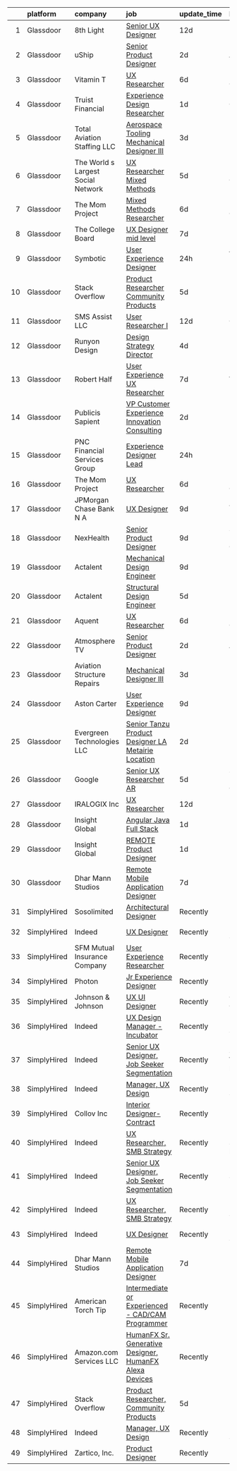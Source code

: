 

|    | platform    | company                            | job                                                                                                                                                                                                                                                                                                                                                                                                                                                                                                                                                                                                                                                                                                                                                                                                                                                                                                                                                                                                                                                                                                                                                                                                                                                                                                                                                   | update_time   | location                  |
|---:|:------------|:-----------------------------------|:------------------------------------------------------------------------------------------------------------------------------------------------------------------------------------------------------------------------------------------------------------------------------------------------------------------------------------------------------------------------------------------------------------------------------------------------------------------------------------------------------------------------------------------------------------------------------------------------------------------------------------------------------------------------------------------------------------------------------------------------------------------------------------------------------------------------------------------------------------------------------------------------------------------------------------------------------------------------------------------------------------------------------------------------------------------------------------------------------------------------------------------------------------------------------------------------------------------------------------------------------------------------------------------------------------------------------------------------------|:--------------|:--------------------------|
|  1 | Glassdoor   | 8th Light                          | [Senior UX Designer](https://www.glassdoor.com/partner/jobListing.htm?pos=112&ao=1136043&s=58&guid=00000182f7d82693b565f8ef520591d7&src=GD_JOB_AD&t=SR&vt=w&cs=1_5750a8bc&cb=1662015514552&jobListingId=1008081947862&jrtk=3-0-1gbrtg9m1jijf801-1gbrtg9mjirmh800-e067101587684881-)                                                                                                                                                                                                                                                                                                                                                                                                                                                                                                                                                                                                                                                                                                                                                                                                                                                                                                                                                                                                                                                                   | 12d           | England, AR               |
|  2 | Glassdoor   | uShip                              | [Senior Product Designer](https://www.glassdoor.com/partner/jobListing.htm?pos=126&ao=1136043&s=58&guid=00000182f7d82693b565f8ef520591d7&src=GD_JOB_AD&t=SR&vt=w&ea=1&cs=1_2f79f49c&cb=1662015514554&jobListingId=1008101936157&jrtk=3-0-1gbrtg9m1jijf801-1gbrtg9mjirmh800-9402fc01b14fa942-)                                                                                                                                                                                                                                                                                                                                                                                                                                                                                                                                                                                                                                                                                                                                                                                                                                                                                                                                                                                                                                                         | 2d            | Austin, TX                |
|  3 | Glassdoor   | Vitamin T                          | [UX Researcher](https://www.glassdoor.com/partner/jobListing.htm?pos=107&ao=1110586&s=58&guid=00000182f7d82693b565f8ef520591d7&src=GD_JOB_AD&t=SR&vt=w&cs=1_d6562b25&cb=1662015514551&jobListingId=1008094005143&cpc=451933188B21919D&jrtk=3-0-1gbrtg9m1jijf801-1gbrtg9mjirmh800-41d9ad3e9516528b--6NYlbfkN0DMrcEu7yrtATojKJA7cEzGQ3FdRGWLh0CZQInL4ECGI6k5tN82kdM0cJmh4vC7Ggg9temFQ244R4RgH7u1LqTSnnvL4tBuggWavBKDFW0qDSxgSPnJVpen7gyVtVtQMGiUlwH-o-mtxCc3paCn73kNC0DjDkzNbQf8fAXdUUdtTkyVfe_dO0F29Z2dCZSKNrVIoHuV1NfwYLXdLjkiK1eK5_jH84EDv8T5CdWU74xjX-H85QIfLstEGDPsvABgTl_ciYyLkPnULGXwQWOTPzp0IdLrPAr_KA2FkmghEUZkXvHlx33q75FyA0t4nFD2mXCEupBJ9AATvJR6cmdYoDDABafCavW5ubqHq90TFhzEAw17zGBLL9xVMWQlnK-xYowqX1SnwefJwYUcIX8WxbV8m6KEFSlDxP_zpqbS8VEQLLn5O2G_vvK1aJFrsjJDdmptjGicfxhA3T04JAv0bqcaaz6l5ncWWik%3D)                                                                                                                                                                                                                                                                                                                                                                                                                                                                                                                                     | 6d            | Menlo Park, CA            |
|  4 | Glassdoor   | Truist Financial                   | [Experience Design Researcher](https://www.glassdoor.com/partner/jobListing.htm?pos=122&ao=1136043&s=58&guid=00000182f7d82693b565f8ef520591d7&src=GD_JOB_AD&t=SR&vt=w&cs=1_c0d1434f&cb=1662015514554&jobListingId=1008103237216&jrtk=3-0-1gbrtg9m1jijf801-1gbrtg9mjirmh800-a0899f8ccefd4028-)                                                                                                                                                                                                                                                                                                                                                                                                                                                                                                                                                                                                                                                                                                                                                                                                                                                                                                                                                                                                                                                         | 1d            | Orlando, FL               |
|  5 | Glassdoor   | Total Aviation Staffing  LLC       | [Aerospace Tooling Mechanical Designer III](https://www.glassdoor.com/partner/jobListing.htm?pos=115&ao=1136043&s=58&guid=00000182f7d82693b565f8ef520591d7&src=GD_JOB_AD&t=SR&vt=w&ea=1&cs=1_f3c939d1&cb=1662015514553&jobListingId=1008099806394&jrtk=3-0-1gbrtg9m1jijf801-1gbrtg9mjirmh800-34447b325c85e8e3-)                                                                                                                                                                                                                                                                                                                                                                                                                                                                                                                                                                                                                                                                                                                                                                                                                                                                                                                                                                                                                                       | 3d            | Macomb, MI                |
|  6 | Glassdoor   | The World s Largest Social Network | [UX Researcher  Mixed Methods ](https://www.glassdoor.com/partner/jobListing.htm?pos=103&ao=1110586&s=58&guid=00000182f7d82693b565f8ef520591d7&src=GD_JOB_AD&t=SR&vt=w&ea=1&cs=1_2aafd4d3&cb=1662015514551&jobListingId=1008096980689&cpc=F4EED0218A761C36&jrtk=3-0-1gbrtg9m1jijf801-1gbrtg9mjirmh800-35799963d9046fc4--6NYlbfkN0DSgjPPcnEdvoK3uuxfISLALE6pB1FR7YSHOr_tSg5_QGIhoz_2VqUepdcKLBLI_zRE0eu3KcAFBf_h5YlCXzqzrShHOJh1EHt5hZ4pWymPE0gfdWnb7UTUhs5rjYR-PcswrTeMzyLW3VNbxA-Gnykct-6BoQRQTmsz9dAWAXg7fFa9ceYhn7MkaR2uBoWgEm8lx2sDXH_CnyIWL1BWtmo4jCERTAuJQLrKf7mUpWDfwyX2SLbv103_Ceqt0oAsDm3fzFEccgMw7ccJgKciXQbzgMlnpp4nIqY98ssclMuZxeokJqGs5purF9ku7-V-9daA8WQNSKNlKUGe6xuxSRsEFrzrAM3mSPF7xbiK0NC_y4JxOFzOMCaM-ALCvFpr-lP37aUXkSHUVw8Q25Pa_Ra_xIgbZBl2tL-WAxGM__3K7rz2-tKS-3lZwMoI3L6xxdidk0l_M7LLLpVdBMoMg6QLPp5A28OCgWU9VJU2PGO3SMjHAIfVYydoU9U_yUKpZhSLpbFC_ubD5n3xKHvKbiCS-kc_NYxC1m97vwNsMe3glf1QznNlFhSHxkxZSUexnjHUdb_Sl_oCzEkGhaCKmYtX)                                                                                                                                                                                                                                                                                                                                                                                              | 5d            | Menlo Park, CA            |
|  7 | Glassdoor   | The Mom Project                    | [Mixed Methods Researcher](https://www.glassdoor.com/partner/jobListing.htm?pos=101&ao=1110586&s=58&guid=00000182f7d82693b565f8ef520591d7&src=GD_JOB_AD&t=SR&vt=w&cs=1_407e6337&cb=1662015514550&jobListingId=1008094382917&cpc=47CFDC01B3F81FAC&jrtk=3-0-1gbrtg9m1jijf801-1gbrtg9mjirmh800-8c903439d4ff906b--6NYlbfkN0BDp_epf89aHDQhKpPegNJQ_ldQpEFZQsM9OcONMGxWx6pU56EKHF58QjVdAUvn2gXRtfyd_1WHfRqH7uSYUoli7EfV8YcLh__QN_kzLfROH08YDIKIwMuniaRo_ENTOGdY07fs4-FSf0PJeGrLNJ_EMdkIDNONtKuommK3wVKiT6oxe4yuKOfO15ChvxKwZpG23YkkR1HweIsROUfRvc2Jz6RxYdbRseBNb2-T3ChSLr-zOsauHY9de9xFBVl-bDO_Ru9qGAC4vha60urP0uKkULg5GvuiTOYXQpGf5QeprxiNzFsnqUWE96gQYqibEX0qB6F22ELQPraYzitYXYs7m3kP8QLDSpDf1QfFN0NjgSrqKk1S7ZxO3Qsi3uW-tIPMUubPMAoIhTCYVnuw3hl5OaX-gv_U5av-jZkyZ5EMPmSUQGXb5Js-bstTC0Glyvbf3KZ5HxNFp5F43JyEjrGZ5UXv7T4l-WdWSPuJQ9jv_B7JbASaRfAM7hHjGjYyu7fTRSTpChF0OBMBHMN-bCy8oR9iqrhlWgyb5gE4s83fsjuATUr10pSkdnhmw63VW3E%3D)                                                                                                                                                                                                                                                                                                                                                                                                                          | 6d            | Menlo Park, CA            |
|  8 | Glassdoor   | The College Board                  | [UX Designer   mid level](https://www.glassdoor.com/partner/jobListing.htm?pos=113&ao=1136043&s=58&guid=00000182f7d82693b565f8ef520591d7&src=GD_JOB_AD&t=SR&vt=w&cs=1_68991341&cb=1662015514552&jobListingId=1008092282363&jrtk=3-0-1gbrtg9m1jijf801-1gbrtg9mjirmh800-086a4eae3be896a2-)                                                                                                                                                                                                                                                                                                                                                                                                                                                                                                                                                                                                                                                                                                                                                                                                                                                                                                                                                                                                                                                              | 7d            | Remote                    |
|  9 | Glassdoor   | Symbotic                           | [User Experience Designer](https://www.glassdoor.com/partner/jobListing.htm?pos=116&ao=1136043&s=58&guid=00000182f7d82693b565f8ef520591d7&src=GD_JOB_AD&t=SR&vt=w&cs=1_a21ad050&cb=1662015514553&jobListingId=1008107930588&jrtk=3-0-1gbrtg9m1jijf801-1gbrtg9mjirmh800-0994a65b45e04c28-)                                                                                                                                                                                                                                                                                                                                                                                                                                                                                                                                                                                                                                                                                                                                                                                                                                                                                                                                                                                                                                                             | 24h           | Wilmington, MA            |
| 10 | Glassdoor   | Stack Overflow                     | [Product Researcher  Community Products](https://www.glassdoor.com/partner/jobListing.htm?pos=124&ao=1136043&s=58&guid=00000182f7d82693b565f8ef520591d7&src=GD_JOB_AD&t=SR&vt=w&ea=1&cs=1_9e18567b&cb=1662015514554&jobListingId=1008097196038&jrtk=3-0-1gbrtg9m1jijf801-1gbrtg9mjirmh800-6a8be1e13104ec87-)                                                                                                                                                                                                                                                                                                                                                                                                                                                                                                                                                                                                                                                                                                                                                                                                                                                                                                                                                                                                                                          | 5d            | New York, NY              |
| 11 | Glassdoor   | SMS Assist  LLC                    | [User Researcher I](https://www.glassdoor.com/partner/jobListing.htm?pos=128&ao=1136043&s=58&guid=00000182f7d82693b565f8ef520591d7&src=GD_JOB_AD&t=SR&vt=w&cs=1_bc724c57&cb=1662015514554&jobListingId=1008081450906&jrtk=3-0-1gbrtg9m1jijf801-1gbrtg9mjirmh800-6d263a5921dfdb0d-)                                                                                                                                                                                                                                                                                                                                                                                                                                                                                                                                                                                                                                                                                                                                                                                                                                                                                                                                                                                                                                                                    | 12d           | Chicago, IL               |
| 12 | Glassdoor   | Runyon Design                      | [Design Strategy Director](https://www.glassdoor.com/partner/jobListing.htm?pos=117&ao=1136043&s=58&guid=00000182f7d82693b565f8ef520591d7&src=GD_JOB_AD&t=SR&vt=w&cs=1_27427393&cb=1662015514553&jobListingId=1008098203317&jrtk=3-0-1gbrtg9m1jijf801-1gbrtg9mjirmh800-97290d91c8fcfaa1-)                                                                                                                                                                                                                                                                                                                                                                                                                                                                                                                                                                                                                                                                                                                                                                                                                                                                                                                                                                                                                                                             | 4d            | Brooklyn, NY              |
| 13 | Glassdoor   | Robert Half                        | [User Experience  UX  Researcher](https://www.glassdoor.com/partner/jobListing.htm?pos=111&ao=1110586&s=58&guid=00000182f7d82693b565f8ef520591d7&src=GD_JOB_AD&t=SR&vt=w&ea=1&cs=1_c44905b2&cb=1662015514552&jobListingId=1008091743110&cpc=9908D8D4413DBB8A&jrtk=3-0-1gbrtg9m1jijf801-1gbrtg9mjirmh800-c5292fd203da2651--6NYlbfkN0CpzDdaQkua3np5pkmj49lKioZwmwxQ-yx5plwbYmV_M5JFnt4wdhB53gBzkkA6HU0Ps0vGBy7UY37xGDyPokCn0jmS0YR3XI-8R4zPgGHURz85BK8oz20U2gx8bLdUwTlU0H_1ASxWBVq107J8CJlXJgXceMBI_iPRuoxkr5Xd-bWoJ-FmBfUJCweIfBxARNF3ky-DSdfqOai-Q2-tkpxIMEk1lt3e_1ftG2cdCilkyK341ucFKM1mPHCjKLKETpnseviB0qkyKgkfMbYfmmGMurGfO5UPUMMbF0xCzEHKaW4IPGo6TzEKaMOemxHILgHol_juhumxedBh1rCD1cVt0p5dXGQzTJw2jfMDLHD_kAOKe0GZ8CCI0UQCJIUhoHzJcEquiU4dR-zn26shxkeqbgzPcdcQCXZGeZBFFERqbXs9PwLKAX2H7IOdTdE2FriMThGM0AQ1_H_JJKNj6TFy0ZdZxky_mTIYpgYUR7AYaKReBbxej-YsF1DZPcAsQvL0P3N0Lo22kpED8qAZ3VivpjxTIfP0SVesF0Dtw7XU6Cc87dJ5Xt0r)                                                                                                                                                                                                                                                                                                                                                                                                                            | 7d            | Wayne, NJ                 |
| 14 | Glassdoor   | Publicis Sapient                   | [VP Customer Experience   Innovation Consulting](https://www.glassdoor.com/partner/jobListing.htm?pos=120&ao=1136043&s=58&guid=00000182f7d82693b565f8ef520591d7&src=GD_JOB_AD&t=SR&vt=w&cs=1_f62e0429&cb=1662015514553&jobListingId=1008102701630&jrtk=3-0-1gbrtg9m1jijf801-1gbrtg9mjirmh800-53fdf9a8623ce9ca-)                                                                                                                                                                                                                                                                                                                                                                                                                                                                                                                                                                                                                                                                                                                                                                                                                                                                                                                                                                                                                                       | 2d            | Boston, MA                |
| 15 | Glassdoor   | PNC Financial Services Group       | [Experience Designer Lead](https://www.glassdoor.com/partner/jobListing.htm?pos=118&ao=1136043&s=58&guid=00000182f7d82693b565f8ef520591d7&src=GD_JOB_AD&t=SR&vt=w&cs=1_adc29faf&cb=1662015514553&jobListingId=1008107858390&jrtk=3-0-1gbrtg9m1jijf801-1gbrtg9mjirmh800-bbaabd74f55818d0-)                                                                                                                                                                                                                                                                                                                                                                                                                                                                                                                                                                                                                                                                                                                                                                                                                                                                                                                                                                                                                                                             | 24h           | Pittsburgh, PA            |
| 16 | Glassdoor   | The Mom Project                    | [UX Researcher](https://www.glassdoor.com/partner/jobListing.htm?pos=102&ao=1110586&s=58&guid=00000182f7d82693b565f8ef520591d7&src=GD_JOB_AD&t=SR&vt=w&cs=1_03e237bc&cb=1662015514550&jobListingId=1008094382915&cpc=A65DF3A704A48F9B&jrtk=3-0-1gbrtg9m1jijf801-1gbrtg9mjirmh800-bd3f134bc8d19219--6NYlbfkN0BDp_epf89aHDQhKpPegNJQ_ldQpEFZQsM9OcONMGxWx6pU56EKHF58QjVdAUvn2gXRtfyd_1WHfS740PurOM6Hx029Xn7VZZUDEG84zVaQob4FsQimi6mSk5RPERqfD6Ie5MIgYQodhByEv93feRT9rPRYHFogKK_NOmgx2C_5wdp4y3ItsKpZSBqsHER4OZpgyoNOfnRxGi1ntdYhF39b_bG8qLPDbyP629-1vLY3-uiOWzeJQpDO9CNlRiSaqg_VKKxT_XrvwBAejHxJx4XqZXSTa2Z_sDBHs-W8FFci6ofZH5dHhM-0PnkXMOaAgVIdSOW2ioJmHpj-X5Cy1_kn_dE0H9FvXFKePRPC8Vd3M8eL1fHioToPXB8p5TAow4yqnB1XSdl2JVg8l8HKe453RoppEMVVjY5B48-q36xOWyb_STRA6YKtCVpTipQrpa-CHdsdbqH_5YbwWho6IU3E2mPTdBuQBbMCaaCMJvtPhDqz_Bru5K8lW3vPrp8xsz8qjea08EXJQ72-P187PtK46R1J-PfXwzzvQg0mmb9P8HNS10jhsAqY1ooNKgVVRnE%3D)                                                                                                                                                                                                                                                                                                                                                                                                                                     | 6d            | Menlo Park, CA            |
| 17 | Glassdoor   | JPMorgan Chase Bank  N A           | [UX Designer](https://www.glassdoor.com/partner/jobListing.htm?pos=119&ao=1136043&s=58&guid=00000182f7d82693b565f8ef520591d7&src=GD_JOB_AD&t=SR&vt=w&cs=1_9a0ac124&cb=1662015514553&jobListingId=1008087365752&jrtk=3-0-1gbrtg9m1jijf801-1gbrtg9mjirmh800-50b7487379b535df-)                                                                                                                                                                                                                                                                                                                                                                                                                                                                                                                                                                                                                                                                                                                                                                                                                                                                                                                                                                                                                                                                          | 9d            | Jersey City, NJ           |
| 18 | Glassdoor   | NexHealth                          | [Senior Product Designer](https://www.glassdoor.com/partner/jobListing.htm?pos=129&ao=1136043&s=58&guid=00000182f7d82693b565f8ef520591d7&src=GD_JOB_AD&t=SR&vt=w&ea=1&cs=1_b969bfbf&cb=1662015514554&jobListingId=1008086413850&jrtk=3-0-1gbrtg9m1jijf801-1gbrtg9mjirmh800-ce3cd76eaeea84f2-)                                                                                                                                                                                                                                                                                                                                                                                                                                                                                                                                                                                                                                                                                                                                                                                                                                                                                                                                                                                                                                                         | 9d            | San Francisco, CA         |
| 19 | Glassdoor   | Actalent                           | [Mechanical Design Engineer](https://www.glassdoor.com/partner/jobListing.htm?pos=109&ao=1110586&s=58&guid=00000182f7d82693b565f8ef520591d7&src=GD_JOB_AD&t=SR&vt=w&ea=1&cs=1_7249c875&cb=1662015514552&jobListingId=1008086332796&cpc=8795CF9063CD573D&jrtk=3-0-1gbrtg9m1jijf801-1gbrtg9mjirmh800-017229d998c9fcc8--6NYlbfkN0ChYVx_I3yfZ_JDY3EFoivtqvi_stwnZ_kRt8Dowt_l_d1ydueao4NE-oUleRJ4yhhR5OFf30khk7M_kireVAqUoPiw6o9HGl9MbcV8-REeytcG47fTYYRYJxkhbUNwbo74nZHyU4pG3JSre0amgNy1FsEE9jSVf3_tm5p8FOPXCvSc_ASmoE74MXOmu6G3MY7fAelDHyzzDbdaRLfm1_8yWLpQoM0KgbtpgrsQ8a-7Wy4aUN5zhZb19dE5cJuA_Fd_kVYT3LZjK1ICNMfC2fvh0vHDZ2pWJciUwiS3h2PeXCf1urnQFBKp9jNqCIrWX8-qYwZaLUg_aDDdFCpHNnTivQt2tkRdt9MfOKnL3CsKf5wF4bTQrVspAYxndVIWo9d5t3-j4N8ASgwSyy3I_q68h0jeJkny9Ky8eGJqHsTXvce9qlDKwS00lgCo8OqqyR0WYWVmc4d3-zJ2sEEzwWgUWQg6AAoGgC33FxaxVIZnqZnwXvTTvpNksksyCSItQ06n_PUTA62FRJ6gvUkRmeArKSacJCrNbfjQGOVVvr29KUZirrNbCqMUGjwIUmxFuLvDmPN46xgs7IfkzZYUKjY_0UKwMeoHi1IVS1RO6bbAIxnGYodX3MQeunCXyK9jO3yxIbUFAIK8piLPIhRBmwt7-8TK6ncjEXeS4PwZEkv_PALXWBAElatW9sVnqf7zoVpMqS9y1f25Qi9uu-zT4nJpcmKAEvjTi-QLtIctZkn9bTBf0yz5XLeekRZg1asjWmie7alcAA6Tx1Zwub-AiKyP8esTm3cuytad1QEWSELF36fvIP-dGKcb03iDxG2Ow09zbZESZbCy3WokdLst9qnd1xp_mQmQE_DQhkZtnAR9qTOzQSyrqBbIniynUCtakwgmySmiH1G8-Ydq5ArjCmC4HmWKv4YyVmdIPlFwwn6OWTThobytHzL-hQSSj87DdSyh2RiuRViqosfeO2OxozRE) | 9d            | Ridley Park, PA           |
| 20 | Glassdoor   | Actalent                           | [Structural Design Engineer](https://www.glassdoor.com/partner/jobListing.htm?pos=108&ao=1110586&s=58&guid=00000182f7d82693b565f8ef520591d7&src=GD_JOB_AD&t=SR&vt=w&ea=1&cs=1_c9271b8f&cb=1662015514552&jobListingId=1008097893420&cpc=451933188B21919D&jrtk=3-0-1gbrtg9m1jijf801-1gbrtg9mjirmh800-9c2d748765d76736--6NYlbfkN0ChYVx_I3yfZ_JDY3EFoivtqvi_stwnZ_kRt8Dowt_l_d1ydueao4NE-oUleRJ4yhg8o0u738vB5RZZE160cZlgEiKKV6OHZYicYQxxNMt4CPH_2bCJFUapOFjDzzS4ZUrZQxVNAtKPI2Q7MIS2JjoKoaJh7OUzAAhTuzJvS23PcWIFehpKcoVtsVqNTf9drXLiU5DnoaPa_A5ST30i4EKuM9LbEcJPy71YWEY3m61M9dimCJdyJ_obIeeUeWV-NM2pC5u6O51GBN2BPj3U6QkhXOKcoUENnhO5ntg0V03cUDyDibd4k3KH-Px93BgB_IxN6wC5eqbCwb4Q-EI4w5FfB6jPl_UR4ng3PWZi3dXftmJB5RzHkB1g_K1qt_1FsYpVL4C8Eq_MfdIyfubdx47Ps-zPm-6H4AGU3FX-vUn4LUMWXc4OEmqJ2VS6ayk5Xsvvc0z31aUYUXPhJQsbKjH19To0shBKAaLWaLGu7Kk98CpFfl5i9EG96kR-9kKnZv8WuFUdtu16fYh8VecMUCtjNEXA930rSxryiw8n-y29UGCvFQEYrF89d1UAILkf9gPiZT6n4XaWPYe4iSflDF2ycymMInPtBYbYl2qyY66QRIP5c6zco5mKDfZgNScP9gKAetFN-iJoAgvn0hx3bB2gyOPQX1NZ1MpnPU0jRid-gQdbvICqLiWIfh-UHHcKNTi3Nn3VEuzSLVsd5b3qjXwg38enac27bFGh4CedOcCZEjjKx9bjmU3SlsfRvbbFtJzk2SwLUtq03JQvxG00xnXeSF7_FU9NsyjM3Kroi-DSmSfswmqZzN0-nZiYTP0T5nyq9OgyY4FI7f7IxNN6CGYjCPbAf7812nGjkn_bq6g-QnaWjE3tLBZftW5a-RWOX4xd7iZ6assIyYgMFveboeWLNY3Bf3_ozN2-gFWK04MNWaM7yrKj5-rPIyMvGR6vHbeOq5r7abp95aEMGasP-FLn) | 5d            | Ridley Park, PA           |
| 21 | Glassdoor   | Aquent                             | [UX Researcher](https://www.glassdoor.com/partner/jobListing.htm?pos=104&ao=1110586&s=58&guid=00000182f7d82693b565f8ef520591d7&src=GD_JOB_AD&t=SR&vt=w&cs=1_d313a789&cb=1662015514551&jobListingId=1008094068121&cpc=451933188B21919D&jrtk=3-0-1gbrtg9m1jijf801-1gbrtg9mjirmh800-99edb61b41aee604--6NYlbfkN0DMrcEu7yrtATojKJA7cEzGQ3FdRGWLh0CZQInL4ECGI9gD0Wolx9R2v-Aex0-GK073JfeDa6HIKTE7_wlPVOTQI7EgKAEN1KjxTrheletNfAugbl_Jx99Ysu2lsmOBFJLYVrZAT7wSHe4eQ5zK1Ve8XCMYYkxNdRd7MRSmRJWg0Rm72w20rMzfTI3yx18SeNXMGJhGEYndvdsDsWIAKSVBam6sm6EA6Bmre8-lU3OrnKxfqBafIw4ED5OiOLNhgHEo5WSYXCw_5XP4oFLgzGuG4c8_gLjjUjCTo7ZGLN5aO2kSdLRvWN2VOURkgnOzWDKSySNHUNGswGFmvQBsK20ym1QwT8sq_Yjb0g7zZ0rp3ljJ9gkjQ6aYl-qo18HpJ97Kq1YhXvSghk7XMiwIVseHiVB3Ftzeyn_ZRi3dkEQt6NKwnjDgH1iKn1vVx6KOZ8o%3D)                                                                                                                                                                                                                                                                                                                                                                                                                                                                                                                                                                     | 6d            | Menlo Park, CA            |
| 22 | Glassdoor   | Atmosphere TV                      | [Senior Product Designer](https://www.glassdoor.com/partner/jobListing.htm?pos=125&ao=1136043&s=58&guid=00000182f7d82693b565f8ef520591d7&src=GD_JOB_AD&t=SR&vt=w&ea=1&cs=1_bb2eb5c4&cb=1662015514554&jobListingId=1008101229100&jrtk=3-0-1gbrtg9m1jijf801-1gbrtg9mjirmh800-a10285230534de19-)                                                                                                                                                                                                                                                                                                                                                                                                                                                                                                                                                                                                                                                                                                                                                                                                                                                                                                                                                                                                                                                         | 2d            | Austin, TX                |
| 23 | Glassdoor   | Aviation Structure Repairs         | [Mechanical Designer III](https://www.glassdoor.com/partner/jobListing.htm?pos=114&ao=1136043&s=58&guid=00000182f7d82693b565f8ef520591d7&src=GD_JOB_AD&t=SR&vt=w&ea=1&cs=1_e2340096&cb=1662015514552&jobListingId=1008100186478&jrtk=3-0-1gbrtg9m1jijf801-1gbrtg9mjirmh800-19fa27eecfd78bea-)                                                                                                                                                                                                                                                                                                                                                                                                                                                                                                                                                                                                                                                                                                                                                                                                                                                                                                                                                                                                                                                         | 3d            | Macomb, MI                |
| 24 | Glassdoor   | Aston Carter                       | [User Experience Designer](https://www.glassdoor.com/partner/jobListing.htm?pos=105&ao=1110586&s=58&guid=00000182f7d82693b565f8ef520591d7&src=GD_JOB_AD&t=SR&vt=w&ea=1&cs=1_962b2fec&cb=1662015514551&jobListingId=1008086333558&cpc=AC285F3A3ECA6BB0&jrtk=3-0-1gbrtg9m1jijf801-1gbrtg9mjirmh800-96e031f29daad7e6--6NYlbfkN0ChYVx_I3yfZ_JDY3EFoivtqvi_stwnZ_kRt8Dowt_l_d1ydueao4NEv8X4QANiVn8qjFw-wkkj1OEDXrlAN5wUWPWaZCRQAvWHptzUdgqTLONJMrky3XVvSHzY-sHpvkm3rpb-KMmV7M8gwxso0cwAK8ZjC-7ZHVgIRn946ZPOQMAAm0ZpTPhLVuo1CNuF8rVNSe2DjpnQ8qliEKCIrWhQW1_rr8qLDkMnuPeaTA5GlskD3ye-W-oLSXVnm9HfYBQ2ZhJ9s5POXcFoP8LwChWDYJC5wL2JoHvp7ejYAZGvPtyq_N4epVBZDW4HgdiBmlxkJKqOHl21FPEINdF9m6f5_5R-ZwgsEd992EXGfI5gxtclsSg3HmMNIXSvbu7hzb5Fh6QHfIRccbIeCpXY9dQm_05fnEEe1-BTx7VLVo1s-97bTZeCuYCRbReu8lvQhBT-CrZ1T44qbiPVSYhiGgCCAckOWHqEn9wr3G1nbQ3E7b2PrwD0P5wa85IkVM3UxJukqo6fB3qdmYR95iWf4oLDIhGSUOFwgNJpmCRLRVEqZuz9b3iuEsQcq2mqNDAqPNiHB9fkhnOYZUZ9TyKz4ioDNRF_TJbYNYOWi1h_dvsafDMnl6xBBrkBoHag3RjJOcLOSGT1mmzUp5w34nN13rFM1jlOZTNf2xIybAoEy1sKCv5F7-Xo5DVnuEZzzANQs6Z79W-D0VfgZN_ESLANB_Hr5AspwWh7BQzPcixr5BBWAtyh_eVUgmMNcaRxGWGMOwnviGn4F9DAag8qvoBWjg5hPg1dBG57SBp6e-qIbWXAq9yGKD2NSxqNQwGs_sMVbfLcZTnkntp1-qHqSUJINm3BvDx-hygM-LrELxRBcye_uTGhrAttq2I8M6J6cISWgvV8RTSmwG9oqnbVyXKRMkWd75PqDEGYDyCyA37aQZYSe4MkSh3aikLsEaNFj_xL08E%3D)                     | 9d            | New York, NY              |
| 25 | Glassdoor   | Evergreen Technologies  LLC        | [Senior Tanzu Product Designer  LA   Metairie Location](https://www.glassdoor.com/partner/jobListing.htm?pos=121&ao=1136043&s=58&guid=00000182f7d82693b565f8ef520591d7&src=GD_JOB_AD&t=SR&vt=w&ea=1&cs=1_8629fb40&cb=1662015514553&jobListingId=1008101658239&jrtk=3-0-1gbrtg9m1jijf801-1gbrtg9mjirmh800-c6640368b92f29d4-)                                                                                                                                                                                                                                                                                                                                                                                                                                                                                                                                                                                                                                                                                                                                                                                                                                                                                                                                                                                                                           | 2d            | Metairie, LA              |
| 26 | Glassdoor   | Google                             | [Senior UX Researcher  AR](https://www.glassdoor.com/partner/jobListing.htm?pos=123&ao=1136043&s=58&guid=00000182f7d82693b565f8ef520591d7&src=GD_JOB_AD&t=SR&vt=w&cs=1_a20e2c73&cb=1662015514554&jobListingId=1008097362520&jrtk=3-0-1gbrtg9m1jijf801-1gbrtg9mjirmh800-f38cf83ed715b87c-)                                                                                                                                                                                                                                                                                                                                                                                                                                                                                                                                                                                                                                                                                                                                                                                                                                                                                                                                                                                                                                                             | 5d            | San Francisco, CA         |
| 27 | Glassdoor   | IRALOGIX Inc                       | [UX Researcher](https://www.glassdoor.com/partner/jobListing.htm?pos=127&ao=1136043&s=58&guid=00000182f7d82693b565f8ef520591d7&src=GD_JOB_AD&t=SR&vt=w&ea=1&cs=1_a627145e&cb=1662015514554&jobListingId=1008081625110&jrtk=3-0-1gbrtg9m1jijf801-1gbrtg9mjirmh800-97e40f6d2e981e63-)                                                                                                                                                                                                                                                                                                                                                                                                                                                                                                                                                                                                                                                                                                                                                                                                                                                                                                                                                                                                                                                                   | 12d           | Nevada                    |
| 28 | Glassdoor   | Insight Global                     | [Angular   Java Full Stack](https://www.glassdoor.com/partner/jobListing.htm?pos=110&ao=1110586&s=58&guid=00000182f7d82693b565f8ef520591d7&src=GD_JOB_AD&t=SR&vt=w&cs=1_edc56b74&cb=1662015514552&jobListingId=1008103535159&cpc=334ABAF5D42DC775&jrtk=3-0-1gbrtg9m1jijf801-1gbrtg9mjirmh800-46a3bf638aeba881--6NYlbfkN0BKkHZu3wF05EeDimN_p6sYpKCMArvwa95YdH7UpkaBCqc7l59ErwqcmBgkDtjqpj7Q-gYC8C2HXGi7x1E_UWd1fHtBzW_HsiQokbHH9idwgQhHSvPq4ykjYvwtrDaVXZmU0MQaf3IaQIr59RS5O9zuDYlXr0uk_-6hN9soXxorDD9Ls9BWAjvRUvSApFP30ZW0ig7WYv9IGTTFUw-6Gtf6X7GQvvxeBe4MkYdPeFTWYDXUA-CUWelchgopl0u4-hkni3TYf5oTFAO86jnrpPVbDP-ofhdGMpKMd49YSiAn3ICR-NfCLVGTyr8p-3e25o8wdeyS1YFGy6GoahoBRXGS2QMd9hTGK8qm6S83kFS49ocwBAkATaEjbz1OdKN4t9ItMBbUWbj5471HUlm1G1jOm9z_E7D-pm8t8fiKT8cKL4rdRD_66ek2XUvlvhL217K9T4VwUQO2HWfmiVcrxk9piqs65IJx2uZGnggnVABN7hIy5mXWH6xj)                                                                                                                                                                                                                                                                                                                                                                                                                                                                                                       | 1d            | Dearborn, MI              |
| 29 | Glassdoor   | Insight Global                     | [REMOTE   Product Designer](https://www.glassdoor.com/partner/jobListing.htm?pos=106&ao=1110586&s=58&guid=00000182f7d82693b565f8ef520591d7&src=GD_JOB_AD&t=SR&vt=w&cs=1_a3501699&cb=1662015514551&jobListingId=1008103397130&cpc=451933188B21919D&jrtk=3-0-1gbrtg9m1jijf801-1gbrtg9mjirmh800-8f60cc771d92ca93--6NYlbfkN0BKkHZu3wF05EeDimN_p6sYpKCMArvwa95YdH7UpkaBCqc7l59ErwqcmBgkDtjqpj5jNwnCVUava5LmrHXDuaUv7iaAu9vpl9KjnYC-95bHai4TvFVBzohoccRSf5q6_8UKV--TGUWBbJEoRgBJU-cY6i86KFu2wQyvt37LHQ-WBgZ5QyY-jPOVE046ZKntlsmXYUyltAqWuQfzl3Q77L0QoVJKGWfa4s8cMdDx0Q5MPL65EVlheQ1T88vB9QY7qKbiM0aUwhaVhE7kyABkiPKxMGHdVw200vCKXTEj2MslFldCsrWsqPj6CTHygnn5Z-TbRRd36Xox2N01VttMxtftp6xhg4pu1sNCE2mYxrHIT1pilNs4E3FFbZw6szGTCXy3F3gVUMP9XNgya-2McD9NxOLSeCsZCe22JwKD-MbcfI6n43bc2Sc3OStZGZXMC07mvY0IzxgC2o5WThG8A7mMXqRYyp7l7PV7wXigxrWwpQ%3D%3D)                                                                                                                                                                                                                                                                                                                                                                                                                                                                                                           | 1d            | Dearborn, MI              |
| 30 | Glassdoor   | Dhar Mann Studios                  | [Remote Mobile Application Designer](https://www.glassdoor.com/partner/jobListing.htm?pos=130&ao=1136043&s=58&guid=00000182f7d82693b565f8ef520591d7&src=GD_JOB_AD&t=SR&vt=w&ea=1&cs=1_ca38e53b&cb=1662015514554&jobListingId=1008090242917&jrtk=3-0-1gbrtg9m1jijf801-1gbrtg9mjirmh800-08bc5fa4cfca7635-)                                                                                                                                                                                                                                                                                                                                                                                                                                                                                                                                                                                                                                                                                                                                                                                                                                                                                                                                                                                                                                              | 7d            | Burbank, CA               |
| 31 | SimplyHired | Sosolimited                        | [Architectural Designer](https://www.simplyhired.com/job/1wnZZjS_T2B-Khb33FLg8m5W26VpFJO-O7M0joPbDLzOi2-l3WqCTg?q=generative+designer)                                                                                                                                                                                                                                                                                                                                                                                                                                                                                                                                                                                                                                                                                                                                                                                                                                                                                                                                                                                                                                                                                                                                                                                                                | Recently      | Boston, MA                |
| 32 | SimplyHired | Indeed                             | [UX Designer](https://www.simplyhired.com/job/URziMhrNTaKa1PLKfIfrhF-GuRmaj4gn2FhVHZfhBU3tWsV0R0J4dw?q=generative+designer)                                                                                                                                                                                                                                                                                                                                                                                                                                                                                                                                                                                                                                                                                                                                                                                                                                                                                                                                                                                                                                                                                                                                                                                                                           | Recently      | United States             |
| 33 | SimplyHired | SFM Mutual Insurance Company       | [User Experience Researcher](https://www.simplyhired.com/job/q7YkSDr49eIMyGsjnEsWzQDcdRzh4LJi6vHhnUzHogohwIPFoCfm4w?q=generative+designer)                                                                                                                                                                                                                                                                                                                                                                                                                                                                                                                                                                                                                                                                                                                                                                                                                                                                                                                                                                                                                                                                                                                                                                                                            | Recently      | Bloomington, MN           |
| 34 | SimplyHired | Photon                             | [Jr Experience Designer](https://www.simplyhired.com/job/SdzAOEZoU-bi9Aw0NC50mr1-ESRDMqjcRPLJr9nLyVQZDJJ27f_LFw?q=generative+designer)                                                                                                                                                                                                                                                                                                                                                                                                                                                                                                                                                                                                                                                                                                                                                                                                                                                                                                                                                                                                                                                                                                                                                                                                                | Recently      | Dallas, TX                |
| 35 | SimplyHired | Johnson & Johnson                  | [UX UI Designer](https://www.simplyhired.com/job/QSZJffOFdJ--mjMYAsTSb-hGdYY7MoOdum3yHwcNljEUMAJWgSmGIw?q=generative+designer)                                                                                                                                                                                                                                                                                                                                                                                                                                                                                                                                                                                                                                                                                                                                                                                                                                                                                                                                                                                                                                                                                                                                                                                                                        | Recently      | Cincinnati, OH            |
| 36 | SimplyHired | Indeed                             | [UX Design Manager - Incubator](https://www.simplyhired.com/job/P2Qah3KvihmY9oU0JZ6WySv4uubZCo-4_kG0Bvf_fuSu6ca78-sPKg?q=generative+designer)                                                                                                                                                                                                                                                                                                                                                                                                                                                                                                                                                                                                                                                                                                                                                                                                                                                                                                                                                                                                                                                                                                                                                                                                         | Recently      | United States             |
| 37 | SimplyHired | Indeed                             | [Senior UX Designer, Job Seeker Segmentation](https://www.simplyhired.com/job/JrNU4Yvrr9S_901VrmynkMtIOaHZEXEgMmlvCyRsAG6n-ymmoIqNqA?q=generative+designer)                                                                                                                                                                                                                                                                                                                                                                                                                                                                                                                                                                                                                                                                                                                                                                                                                                                                                                                                                                                                                                                                                                                                                                                           | Recently      | Seattle, WA +4 locations  |
| 38 | SimplyHired | Indeed                             | [Manager, UX Design](https://www.simplyhired.com/job/Bq589sK4IRMfwF5-KARscZ6LsNo2I05ZrwbHgWV1WMmQn8wB-Cg3yw?q=generative+designer)                                                                                                                                                                                                                                                                                                                                                                                                                                                                                                                                                                                                                                                                                                                                                                                                                                                                                                                                                                                                                                                                                                                                                                                                                    | Recently      | United States             |
| 39 | SimplyHired | Collov Inc                         | [Interior Designer-Contract](https://www.simplyhired.com/job/BWulXfwm_DajYkRoVR_cHEZ0YAw0ZzUYn4k1ZR9ZbVk7SbJZhkaf0Q?q=generative+designer)                                                                                                                                                                                                                                                                                                                                                                                                                                                                                                                                                                                                                                                                                                                                                                                                                                                                                                                                                                                                                                                                                                                                                                                                            | Recently      | Remote                    |
| 40 | SimplyHired | Indeed                             | [UX Researcher, SMB Strategy](https://www.simplyhired.com/job/wLpxQBTaeVWnovAC8fRcyiLVzFkqJ7oTR8II3-cHTKwQkEzDUMbL6A?q=generative+designer)                                                                                                                                                                                                                                                                                                                                                                                                                                                                                                                                                                                                                                                                                                                                                                                                                                                                                                                                                                                                                                                                                                                                                                                                           | Recently      | United States +1 location |
| 41 | SimplyHired | Indeed                             | [Senior UX Designer, Job Seeker Segmentation](https://www.simplyhired.com/job/JrNU4Yvrr9S_901VrmynkMtIOaHZEXEgMmlvCyRsAG6n-ymmoIqNqA?q=generative+designer)                                                                                                                                                                                                                                                                                                                                                                                                                                                                                                                                                                                                                                                                                                                                                                                                                                                                                                                                                                                                                                                                                                                                                                                           | Recently      | Seattle, WA               |
| 42 | SimplyHired | Indeed                             | [UX Researcher, SMB Strategy](https://www.simplyhired.com/job/wLpxQBTaeVWnovAC8fRcyiLVzFkqJ7oTR8II3-cHTKwQkEzDUMbL6A?q=generative+designer)                                                                                                                                                                                                                                                                                                                                                                                                                                                                                                                                                                                                                                                                                                                                                                                                                                                                                                                                                                                                                                                                                                                                                                                                           | Recently      | United States             |
| 43 | SimplyHired | Indeed                             | [UX Designer](https://www.simplyhired.com/job/URziMhrNTaKa1PLKfIfrhF-GuRmaj4gn2FhVHZfhBU3tWsV0R0J4dw?q=generative+designer)                                                                                                                                                                                                                                                                                                                                                                                                                                                                                                                                                                                                                                                                                                                                                                                                                                                                                                                                                                                                                                                                                                                                                                                                                           | Recently      | United States             |
| 44 | SimplyHired | Dhar Mann Studios                  | [Remote Mobile Application Designer](https://www.simplyhired.com/job/-8y3oS7iysUkprsbbr7ltL-IRX9lP5LQWD7JYEx8QkL7ppf4Nz2sqg?q=generative+designer)                                                                                                                                                                                                                                                                                                                                                                                                                                                                                                                                                                                                                                                                                                                                                                                                                                                                                                                                                                                                                                                                                                                                                                                                    | 7d            | Burbank, CA               |
| 45 | SimplyHired | American Torch Tip                 | [Intermediate or Experienced - CAD/CAM Programmer](https://www.simplyhired.com/job/ifV5vJ5oIJ-RFxVjcNkr2FGqpGsMGx_xuALRe694-z420ejluC13oA?q=generative+designer)                                                                                                                                                                                                                                                                                                                                                                                                                                                                                                                                                                                                                                                                                                                                                                                                                                                                                                                                                                                                                                                                                                                                                                                      | Recently      | Bradenton, FL             |
| 46 | SimplyHired | Amazon.com Services LLC            | [HumanFX Sr. Generative Designer, HumanFX Alexa Devices](https://www.simplyhired.com/job/SSrYI_L00o51iyDd7qkZ-T9exLAgSWhXx3vY8D9A9QeIMCvp9Z202A?q=generative+designer)                                                                                                                                                                                                                                                                                                                                                                                                                                                                                                                                                                                                                                                                                                                                                                                                                                                                                                                                                                                                                                                                                                                                                                                | Recently      | Remote                    |
| 47 | SimplyHired | Stack Overflow                     | [Product Researcher, Community Products](https://www.simplyhired.com/job/wv8R4VoVorbLkUAwPqogBFTQPLXvu6rNw48wfeLT4ZSAHIZxVVe_Cg?q=generative+designer)                                                                                                                                                                                                                                                                                                                                                                                                                                                                                                                                                                                                                                                                                                                                                                                                                                                                                                                                                                                                                                                                                                                                                                                                | 5d            | New York, NY              |
| 48 | SimplyHired | Indeed                             | [Manager, UX Design](https://www.simplyhired.com/job/Bq589sK4IRMfwF5-KARscZ6LsNo2I05ZrwbHgWV1WMmQn8wB-Cg3yw?q=generative+designer)                                                                                                                                                                                                                                                                                                                                                                                                                                                                                                                                                                                                                                                                                                                                                                                                                                                                                                                                                                                                                                                                                                                                                                                                                    | Recently      | United States             |
| 49 | SimplyHired | Zartico, Inc.                      | [Product Designer](https://www.simplyhired.com/job/AvkylNGa_FTWwzDheU-xbU3PC5c2lQt485zSSNtwwzBQ_MAFGKFPgw?q=generative+designer)                                                                                                                                                                                                                                                                                                                                                                                                                                                                                                                                                                                                                                                                                                                                                                                                                                                                                                                                                                                                                                                                                                                                                                                                                      | Recently      | Remote                    |